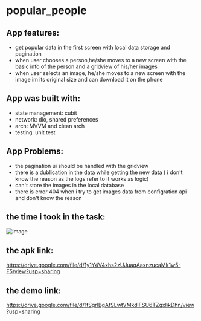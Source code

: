 # popular_people

## App features:
- get popular data in the first screen with local data storage and pagination
- when user chooses a person,he/she moves to a new screen with the basic info of the person and a gridview of his/her images
- when user selects an image, he/she moves to a new screen with the image im its original size and can download it on the phone

## App was built with:
- state management: cubit
- network: dio, shared preferences
- arch: MVVM and clean arch
- testing: unit test

## App Problems:
- the pagination ui should be handled with the gridview
- there is a dublication in the data while getting the new data ( i don't know the reason as the logs refer to it works as logic)
- can't store the images in the local database
- there is error 404 when i try to get images data from configration api and don't know the reason

## the time i took in the task:
![image](https://github.com/user-attachments/assets/f2a377bd-c387-434b-9cc0-9fe89cee453b)

## the apk link:
https://drive.google.com/file/d/1y1Y4V4xhs2zUJuaqAaxnzucaMk1w5-F5/view?usp=sharing

## the demo link:
https://drive.google.com/file/d/1tSgrlBgAfSLwtVMkdlFSU6TZqxIikDhn/view?usp=sharing

